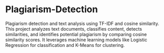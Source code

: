 # Plagiarism-Detection
Plagiarism detection and text analysis using TF-IDF and cosine similarity. This project analyzes text documents, classifies content, detects similarities, and identifies potential plagiarism by comparing cosine similarity scores. It leverages machine learning models like Logistic Regression for classification and K-Means for clustering.
